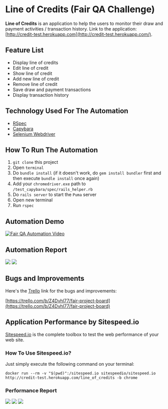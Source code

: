 # Line of Credits (Fair QA Challenge)


**Line of Credits** is an application to help the users to monitor their draw and payment activities / transaction history. Link to the application: [http://credit-test.herokuapp.com](http://credit-test.herokuapp.com/).

## Feature List

 * Display line of credits
 * Edit line of credit
 * Show line of credit
 * Add new line of credit
 * Remove line of credit
 * Save draw and payment transactions
 * Display transaction history

## Technology Used For The Automation

 * [RSpec](http://rspec.info/)
 * [Capybara](https://github.com/teamcapybara/capybara)
 * [Selenium Webdriver](https://www.seleniumhq.org/projects/webdriver)

## How To Run The Automation

1. `git clone` this project
2. Open `terminal`
3. Do `bundle install` (if it doesn't work, do `gem install bundler` first and then execute `bundle install` once again)
4. Add your `chromedriver.exe` path to `/test_capybara/spec/rails_helper.rb`
5. Do `rails server` to start the `Puma` server
6. Open new terminal
7. Run `rspec`

## Automation Demo
[![Fair QA Automation Video](https://imgur.com/HnkISr1.png)](https://www.youtube.com/watch?v=xaDi5JMRfCI)

## Automation Report
![](https://imgur.com/P4OCXLe.png)
![](https://imgur.com/y2JO3hu.png)

## Bugs and Improvements
Here's the [Trello](https://trello.com/) link for the bugs and improvements: 

[https://trello.com/b/Z4Dvhl77/fair-project-board](https://trello.com/b/Z4Dvhl77/fair-project-board)

## Application Performance by Sitespeed.io
[Sitespeed.io](https://www.sitespeed.io) is the complete toolbox to test the web performance of your web site.
### How To Use Sitespeed.io?
Just simply execute the following command on your terminal:

`docker run --rm -v "$(pwd)":/sitespeed.io sitespeedio/sitespeed.io http://credit-test.herokuapp.com/line_of_credits -b chrome`

### Performance Report
![](https://imgur.com/IPIXh8F.png)
![](https://imgur.com/mhdqTeW.png)
![](https://imgur.com/aN4gswp.png)
